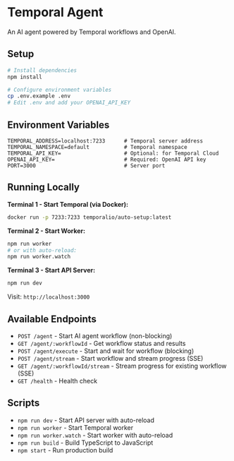 # Temporal Agent

An AI agent powered by Temporal workflows and OpenAI.

## Setup

```bash
# Install dependencies
npm install

# Configure environment variables
cp .env.example .env
# Edit .env and add your OPENAI_API_KEY
```

## Environment Variables

```env
TEMPORAL_ADDRESS=localhost:7233      # Temporal server address
TEMPORAL_NAMESPACE=default           # Temporal namespace
TEMPORAL_API_KEY=                    # Optional: for Temporal Cloud
OPENAI_API_KEY=                      # Required: OpenAI API key
PORT=3000                            # Server port
```

## Running Locally

**Terminal 1 - Start Temporal (via Docker):**
```bash
docker run -p 7233:7233 temporalio/auto-setup:latest
```

**Terminal 2 - Start Worker:**
```bash
npm run worker
# or with auto-reload:
npm run worker.watch
```

**Terminal 3 - Start API Server:**
```bash
npm run dev
```

Visit: `http://localhost:3000`

## Available Endpoints

- `POST /agent` - Start AI agent workflow (non-blocking)
- `GET /agent/:workflowId` - Get workflow status and results
- `POST /agent/execute` - Start and wait for workflow (blocking)
- `POST /agent/stream` - Start workflow and stream progress (SSE)
- `GET /agent/:workflowId/stream` - Stream progress for existing workflow (SSE)
- `GET /health` - Health check

## Scripts

- `npm run dev` - Start API server with auto-reload
- `npm run worker` - Start Temporal worker
- `npm run worker.watch` - Start worker with auto-reload
- `npm run build` - Build TypeScript to JavaScript
- `npm start` - Run production build
